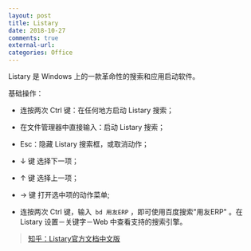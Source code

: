 ```yaml
---
layout: post
title: Listary 
date: 2018-10-27
comments: true
external-url:
categories: Office 
---
```


Listary 是 Windows 上的一款革命性的搜索和应用启动软件。

基础操作：

- 连按两次 Ctrl 键：在任何地方启动 Listary 搜索；

- 在文件管理器中直接输入：启动 Listary 搜索；

- Esc：隐藏 Listary 搜索框，或取消动作；

- ↓ 键 选择下一项；

- ↑ 键 选择上一项；

- → 键 打开选中项的动作菜单;

- 连按两次 Ctrl 键，输入` bd 用友ERP` ，即可使用百度搜索"用友ERP" 。在 Listary 设置－关键字－Web 中查看支持的搜索引擎。



>[知乎：Listary官方文档中文版](https://zhuanlan.zhihu.com/p/24897629)